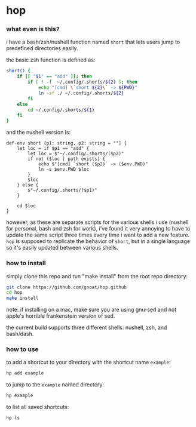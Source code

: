 # hop

### what even is this?
i have a bash/zsh/nushell function named `short` that lets users jump to predefined directories easily.

the basic zsh function is defined as:

```zsh
short() {
    if [[ "$1" == "add" ]]; then
        if [ ! -f  ~/.config/.shorts/${2} ]; then
            echo "[cmd] \`short ${2}\` -> ${PWD}"
            ln -sf ./ ~/.config/.shorts/${2}
        fi
    else
        cd ~/.config/.shorts/${1}
    fi
}
```

and the nushell version is:
```nu
def-env short [p1: string, p2: string = ""] {
    let loc = if $p1 == "add" {
        let loc = $"~/.config/.shorts/($p2)"
        if not ($loc | path exists) {
            echo $"[cmd] `short ($p2)` -> ($env.PWD)"
            ln -s $env.PWD $loc
        }
        $loc
    } else {
        $"~/.config/.shorts/($p1)"
    }

    cd $loc
}
```

however, as these are separate scripts for the various shells i use (nushell for personal, bash and zsh for work), i've found it very annoying to have to update the same script three times every time i want to add a new feature.  `hop` is supposed to replicate the behavior of `short`, but in a single language so it's easily updated between various shells.

### how to install
simply clone this repo and run "make install" from the root repo directory:
```zsh
git clone https://github.com/gnoat/hop.github
cd hop
make install
```
note: if installing on a mac, make sure you are using gnu-sed and not apple's horrible frankenstein version of sed.

the current build supports three different shells: nushell, zsh, and bash/dash.

### how to use
to add a shortcut to your directory with the shortcut name `example`:
```zsh
hp add example
```

to jump to the `example` named directory:
```zsh
hp example
```

to list all saved shortcuts:
```zsh
hp ls
```
